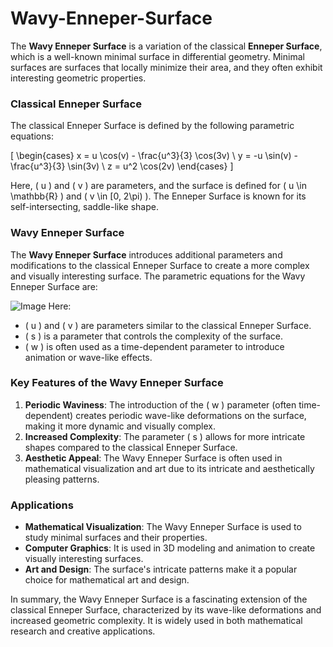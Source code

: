 # Wavy-Enneper-Surface

The **Wavy Enneper Surface** is a variation of the classical **Enneper Surface**, which is a well-known minimal surface in differential geometry. Minimal surfaces are surfaces that locally minimize their area, and they often exhibit interesting geometric properties.

### Classical Enneper Surface
The classical Enneper Surface is defined by the following parametric equations:

\[
\begin{cases}
x = u \cos(v) - \frac{u^3}{3} \cos(3v) \\
y = -u \sin(v) - \frac{u^3}{3} \sin(3v) \\
z = u^2 \cos(2v)
\end{cases}
\]

Here, \( u \) and \( v \) are parameters, and the surface is defined for \( u \in \mathbb{R} \) and \( v \in [0, 2\pi) \). The Enneper Surface is known for its self-intersecting, saddle-like shape.

### Wavy Enneper Surface
The **Wavy Enneper Surface** introduces additional parameters and modifications to the classical Enneper Surface to create a more complex and visually interesting surface. The parametric equations for the Wavy Enneper Surface are:

![Image](https://github.com/user-attachments/assets/aabb6751-22d4-4689-8a33-6559f0c826bf)
Here:
- \( u \) and \( v \) are parameters similar to the classical Enneper Surface.
- \( s \) is a parameter that controls the complexity of the surface.
- \( w \) is often used as a time-dependent parameter to introduce animation or wave-like effects.

### Key Features of the Wavy Enneper Surface
1. **Periodic Waviness**: The introduction of the \( w \) parameter (often time-dependent) creates periodic wave-like deformations on the surface, making it more dynamic and visually complex.
2. **Increased Complexity**: The parameter \( s \) allows for more intricate shapes compared to the classical Enneper Surface.
3. **Aesthetic Appeal**: The Wavy Enneper Surface is often used in mathematical visualization and art due to its intricate and aesthetically pleasing patterns.

### Applications
- **Mathematical Visualization**: The Wavy Enneper Surface is used to study minimal surfaces and their properties.
- **Computer Graphics**: It is used in 3D modeling and animation to create visually interesting surfaces.
- **Art and Design**: The surface's intricate patterns make it a popular choice for mathematical art and design.

In summary, the Wavy Enneper Surface is a fascinating extension of the classical Enneper Surface, characterized by its wave-like deformations and increased geometric complexity. It is widely used in both mathematical research and creative applications.

